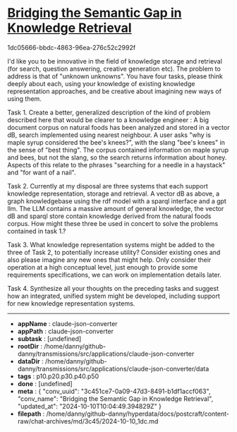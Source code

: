 # [Bridging the Semantic Gap in Knowledge Retrieval](https://claude.ai/chat/3c451ce7-0a09-47d3-8491-b1df1accf063)

1dc05666-bbdc-4863-96ea-276c52c2992f

I'd like you to be innovative in the field of knowledge storage and retrieval (for search, question answering, creative generation  etc). The problem to address is that of "unknown unknowns". 
You have four tasks, please think deeply about each, using your knowledge of existing knowledge representation approaches, and be creative about imagining new ways of using them. 
 
Task 1. Create a better, generalized description of the kind of problem described here that would be clearer to a knowledge engineer : A big document corpus on natural foods has been analyzed and stored in a vector dB, search implemented using nearest neighbour. A user asks "why is maple syrup considered the bee's knees?", with the slang  "bee's knees" in the sense of "best thing". The corpus contained information on maple syrup and bees, but not the slang, so the search returns information about honey.
Aspects of this relate to the phrases "searching for a needle in a haystack" and "for want of a nail".

Task 2. Currently at my disposal are three systems that each support knowledge representation, storage and retrieval. A vector dB as above, a graph knowledgebase using the rdf model with a sparql interface and a gpt llm. The LLM contains a massive amount of general knowledge, the vector dB and sparql store contain knowledge derived from the natural foods corpus. How might these three be used in concert to solve the problems contained in task 1.?

Task 3. What knowledge representation systems might be added to the three of Task 2, to potentially increase utility? Consider existing ones and also please imagine any new ones that might help. Only consider their operation at a high conceptual level, just enough to provide some requirements specifications, we can work on implementation details later.

Task 4. Synthesize all your thoughts on the preceding tasks and suggest how an integrated, unified system might be developed, including support for new knowledge representation systems.

---

* **appName** : claude-json-converter
* **appPath** : claude-json-converter
* **subtask** : [undefined]
* **rootDir** : /home/danny/github-danny/transmissions/src/applications/claude-json-converter
* **dataDir** : /home/danny/github-danny/transmissions/src/applications/claude-json-converter/data
* **tags** : p10.p20.p30.p40.p50
* **done** : [undefined]
* **meta** : {
  "conv_uuid": "3c451ce7-0a09-47d3-8491-b1df1accf063",
  "conv_name": "Bridging the Semantic Gap in Knowledge Retrieval",
  "updated_at": "2024-10-10T10:04:49.394829Z"
}
* **filepath** : /home/danny/github-danny/hyperdata/docs/postcraft/content-raw/chat-archives/md/3c45/2024-10-10_1dc.md